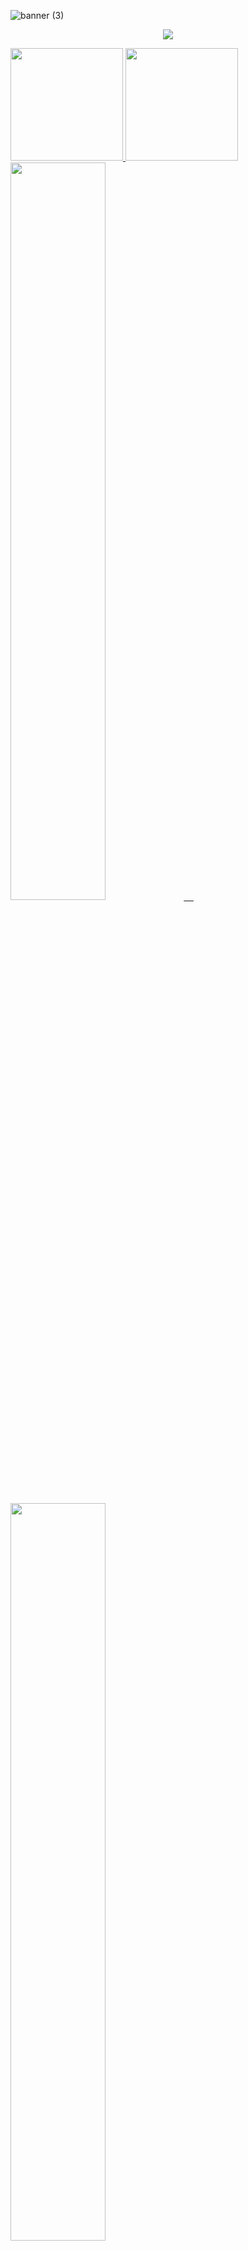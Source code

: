 


![banner (3)](https://user-images.githubusercontent.com/86687715/190827731-47cefe44-ab2f-4f6f-8a0e-371c9aa2f113.png)



<p align="center">
  <a href="https://skillicons.dev">
    <img src="https://skillicons.dev/icons?i=git,html,css,javascript,nodejs" />
  </a>
</p>




<div>
<a href="https://beacons.ai/Rodr1goTavares">
<img height="180cm" src="https://github-readme-stats.vercel.app/api?username=Rodr1goTavares&show_icons=true&theme=github_dark&inclue_all_commits=true&count_private=true"/>

<img height="180cm" src="https://github-readme-stats.vercel.app/api/top-langs/?username=Rodr1goTavares&layout=compact&langs_count=16&&theme=github_dark"/>

</div>


  
  
  
  
  
  <div class='container'>
<img style="height: auto; width: 55%;" class="img" src="https://github-readme-stats.vercel.app/api?username=Rodr1goTavares&show_icons=true&theme=blue-green" />
&nbsp;
&nbsp;
<img style="height: auto; width: 55%;" class="img" src="https://github-readme-stats.vercel.app/api/top-langs/?username=Rodr1goTavares&theme=blue-green&langs_count=8&layout=compact" /></div>
</div>
  
  
  
  
  
  
  
  
  
  











  
  
  
  










